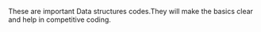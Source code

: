 These are important Data structures codes.They will make the basics clear and help in competitive coding.

